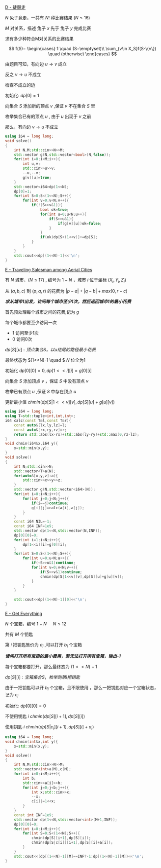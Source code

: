 [D - 徒競走](https://atcoder.jp/contests/abc041/tasks/abc041_d)

$N$ 兔子竞走，一共有 $N!$ 种比赛结果  $(N\le 16)$  

$M$ 对关系，描述 兔子 $x$ 先于 兔子 $y$ 完成比赛  

求有多少种符合M对关系的比赛结果  

$$
f(S)=
\begin{cases}
    1 \quad (S=\emptyset)\\
    \sum_{v\in X_S}f(S-\{v\}) \quad (otherwise)
\end{cases}
$$

由题目可知，有向边 $u \rightarrow v$ 成立  

反之 $v \rightarrow u$ 不成立  

检查不成立的边  

初始化: $dp[0]=1$  

向集合 $S$ 添加新的顶点  $v$  ,保证 $v$ 不在集合 $S$ 里  

枚举集合已有的顶点 $u$ , 由于 $u$ 出现于 $v$ 之前  

那么，有向边 $v \rightarrow u$ 不成立  

```cpp
using i64 = long long;
void solve()
{
    int N,M;std::cin>>N>>M;
    std::vector g(N,std::vector<bool>(N,false));
    for(int i=0;i<M;i++){
        int u,v;
        std::cin>>u>>v;
        --u,--v;
        g[v][u]=true;
    }
    std::vector<i64>dp(1<<N);
    dp[0]=1;
    for(int S=0;S<(1<<N);S++){
        for(int v=0;v<N;v++){
            if(!(S>>v&1)){
                bool ok=true;
                for(int u=0;u<N;u++){
                    if(S>>u&1){
                        if(g[v][u])ok=false;
                    }
                }
                if(ok)dp[S+(1<<v)]+=dp[S];
            }
        }
    }
    std::cout<<dp[(1<<N)-1]<<'\n';
}

```

[E - Traveling Salesman among Aerial Cities](https://atcoder.jp/contests/abc180/tasks/abc180_e)

有 $N$ 城市，$(N\le 17)$ , 编号为 $1-N$ ，城市 $i$ 位于坐标 $(X_i,Y_i,Z_i)$  

从 $(a,b,c)$ 到 $(p,q,r)$ 的花费为  $|p-a|+|q-b|+max(0,r-c)$  

***求从城市1出发，访问每个城市至少1次，然后返回城市1的最小花费***  

首先预处理每个城市之间的花费,记为 $g$  

每个城市都要至少访问一次 

- 1 访问至少1次  
- 0 访问0次  

$dp[S][u]:顶点集合S，以u结尾的路径最小花费$

最终状态为 $(1<<N)-1 \quad $  $N$ 位全为1  

初始化  $dp[0][0]=0,dp[1<<i][i]=g[0][i]$  

向集合 $S$ 添加顶点 $v$  ，保证 $S$ 中没有顶点 $v$  

枚举已有顶点  $u$ ,保证 $S$ 中存在顶点 $u$  

更新最小值 $chmin(dp[S|1<<v][v],dp[S][u]+g[u][v])$  

```cpp
using i64 = long long;
using T=std::tuple<int,int,int>;
i64 calc(const T&l,const T&r){
    const auto&[lx,ly,lz]=l;
    const auto&[rx,ry,rz]=r;
    return std::abs(lx-rx)+std::abs(ly-ry)+std::max(0,rz-lz);
}
void chmin(i64&x,i64 y){
    x=std::min(x,y);
}
void solve()
{
    int N;std::cin>>N;
    std::vector<T>a(N);
    for(auto&[x,y,z]:a){
        std::cin>>x>>y>>z;
    }
    std::vector g(N,std::vector<i64>(N));
    for(int i=0;i<N;i++){
        for(int j=0;j<N;j++){
            if(i==j)continue;
            g[i][j]=calc(a[i],a[j]);
        }
    }
    const i64 NIL=-1;
    const i64 INF=1e9;
    std::vector dp(1<<N,std::vector(N,INF));
    dp[0][0]=0;
    for(int i=1;i<N;i++){
        dp[1<<i][i]=g[0][i];
    }
    for(int S=0;S<(1<<N);S++){
        for(int u=0;u<N;u++){
            if(~S>>u&1)continue;
            for(int v=0;v<N;v++){
                if(S>>v&1)continue;
                chmin(dp[S|1<<v][v],dp[S][u]+g[u][v]);
            }
        }
    }
    
    std::cout<<dp[(1<<N)-1][0]<<'\n';
}

```

[E - Get Everything](https://atcoder.jp/contests/abc142/tasks/abc142_e)  


$N$ 个宝箱，编号 $1-N$ $\quad N\le 12$ 

共有 $M$ 个钥匙  

第 $i$ 把钥匙售价为 $a_i$  ,可以打开 $b_i$ 个宝箱  

***请问打开所有宝箱的最小费用，若无法打开所有宝箱，输出-1***  

每个宝箱都要打开，那么最终态为 $(1<<N)-1$  

$dp[S][i]:宝箱集合S，枚举到第 i把钥匙$  

由于一把钥匙可以开 $b_i$ 个宝箱，且不限使用  ，那么一把钥匙对应一个宝箱状态，记为 $c_i$  

初始化: $dp[0][0]=0$  

不使用钥匙 $i$ $chmin(dp[S][i+1],dp[S][i])$  

使用钥匙 $i$ $chmin(dp[S|c_i][i+1],dp[S][i]+a_i)$  

```cpp
using i64 = long long;
void chmin(int&x,int y){
    x=std::min(x,y);
}
void solve()
{
    int N,M;std::cin>>N>>M;
    std::vector<int>a(M),c(M);
    for(int i=0;i<M;i++){
        int b;
        std::cin>>a[i]>>b;
        for(int j=0;j<b;j++){
            int x;std::cin>>x;
            --x;
            c[i]|=1<<x;
        }
    }
    const int INF=1e9;
    std::vector dp(1<<N,std::vector<int>(M+1,INF));
    dp[0][0]=0;
    for(int i=0;i<M;i++){
        for(int S=0;S<(1<<N);S++){
            chmin(dp[S][i+1],dp[S][i]);
            chmin(dp[S|c[i]][i+1],dp[S][i]+a[i]);
        }
    }
    std::cout<<(dp[(1<<N)-1][M]==INF?-1:dp[(1<<N)-1][M])<<'\n';
}
```